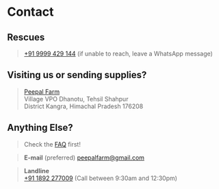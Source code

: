 <!--
Title: Contact us
Scripts: 
- /javascripts/fb.js

Javascript: fbq('track', 'ViewContent');
-->

Contact
==========

Rescues
--------
	
> [+91 9999 429 144](tel:0919999429144) (if unable to reach, leave a WhatsApp message)

 
Visiting us or sending supplies?
----------

> [Peepal Farm](/?p=directions)  
> Village VPO Dhanotu, Tehsil Shahpur  
> District Kangra, Himachal Pradesh 176208


Anything Else? 
----------
> Check the [FAQ](/?p=faq) first!

> **E-mail** (preferred)
> [peepalfarm@gmail.com](mailto:peepalfarm@gmail.com)

> **Landline**  
> [+91 1892 277009](tel:0911892277009) (Call between 9:30am and 12:30pm)


	
<!-- 

Usual topics
--------
**New Delhi Rescues**

> [+91 9818 566 732](tel:0919818566732)

**Himachal**  

> * [Volunteering](/?p=volunteer)

**New Delhi**

> * [Stray dog sterilization](/?p=abc)

**Facebook**

> <div class="fb-page" data-href="https://www.facebook.com/peepalfarm/" data-tabs="messages" data-width="400" data-height="400" data-small-header="true" data-adapt-container-width="true" data-hide-cover="true" data-show-facepile="true"><div class="fb-xfbml-parse-ignore"><blockquote cite="https://www.facebook.com/peepalfarm/"><a href="https://www.facebook.com/peepalfarm/">Peepal Farm</a></blockquote></div></div>



- /javascripts/twitter.js
- 
**Twitter**

> <a class="twitter-timeline" data-dnt="true" href="https://twitter.com/PeepalFarm" data-widget-id="687524108473520128">Tweets by @PeepalFarm</a>


- //static.medium.com/embed.js

**Medium**

> <a class="m-profile" href="https://medium.com/@peepalfarm">Peepal Farm</a>
-->

